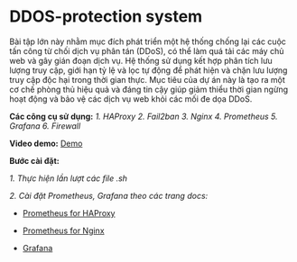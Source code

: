 # DDOS-protection system
Bài tập lớn này nhằm mục đích phát triển một hệ thống chống lại các cuộc tấn công từ chối dịch vụ phân tán (DDoS), có thể làm quá tải các máy chủ web và gây gián đoạn dịch vụ. Hệ thống sử dụng kết hợp phân tích lưu lượng truy cập, giới hạn tỷ lệ và lọc tự động để phát hiện và chặn lưu lượng truy cập độc hại trong thời gian thực. Mục tiêu của dự án này là tạo ra một cơ chế phòng thủ hiệu quả và đáng tin cậy giúp giảm thiểu thời gian ngừng hoạt động và bảo vệ các dịch vụ web khỏi các mối đe dọa DDoS.

**Các công cụ sử dụng:**
  *1. HAProxy
  2. Fail2ban
  3. Nginx
  4. Prometheus
  5. Grafana
  6. Firewall*

**Video demo:** [Demo](https://www.youtube.com/watch?v=yiXE8spNnRk) 

**Bước cài đặt:**

*1. Thực hiện lần lượt các file .sh* 

*2. Cài đặt Prometheus, Grafana theo các trang docs:*
- [Prometheus for HAProxy](https://www.haproxy.com/documentation/haproxy-configuration-tutorials/alerts-and-monitoring/prometheus/)
- [Prometheus for Nginx](https://github.com/nginxinc/nginx-prometheus-exporter)

- [Grafana](https://prometheus.io/docs/visualization/grafana/)


